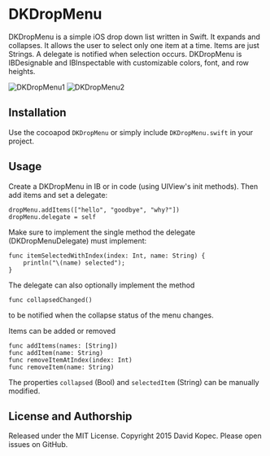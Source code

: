 # DKDropMenu
DKDropMenu is a simple iOS drop down list written in Swift. It expands and collapses. It allows the user to select only one item at a time. Items are just Strings. A delegate is notified when selection occurs. DKDropMenu is IBDesignable and IBInspectable with customizable colors, font, and row heights.

![DKDropMenu1](https://raw.githubusercontent.com/davecom/DKDropMenu/master/DKDropMenu.png)
![DKDropMenu2](https://raw.githubusercontent.com/davecom/DKDropMenu/master/DKDropMenu.gif)

## Installation
Use the cocoapod `DKDropMenu` or simply include `DKDropMenu.swift` in your project.

## Usage
Create a DKDropMenu in IB or in code (using UIView's init methods). Then add items and set a delegate:
```
dropMenu.addItems(["hello", "goodbye", "why?"])
dropMenu.delegate = self
```
Make sure to implement the single method the delegate (DKDropMenuDelegate) must implement:
```
func itemSelectedWithIndex(index: Int, name: String) {
    println("\(name) selected");
}
```
The delegate can also optionally implement the method 
```
func collapsedChanged()
```
to be notified when the collapse status of the menu changes.

Items can be added or removed 
```
func addItems(names: [String])
func addItem(name: String)
func removeItemAtIndex(index: Int)
func removeItem(name: String)
```
The properties `collapsed` (Bool) and `selectedItem` (String) can be manually modified.

## License and Authorship
Released under the MIT License.  Copyright 2015 David Kopec. Please open issues on GitHub.
